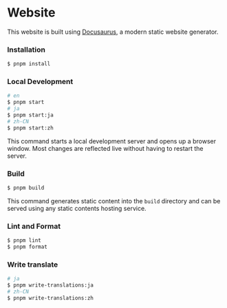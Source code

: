# Website

This website is built using [Docusaurus](https://docusaurus.io/), a modern static website generator.

### Installation

```bash
$ pnpm install
```

### Local Development

```bash
# en
$ pnpm start
# ja
$ pnpm start:ja
# zh-CN
$ pnpm start:zh
```

This command starts a local development server and opens up a browser window. Most changes are reflected live without having to restart the server.

### Build

```bash
$ pnpm build
```

This command generates static content into the `build` directory and can be served using any static contents hosting service.

### Lint and Format

```bash
$ pnpm lint
$ pnpm format
```

### Write translate

```bash
# ja
$ pnpm write-translations:ja
# zh-CN
$ pnpm write-translations:zh
```
